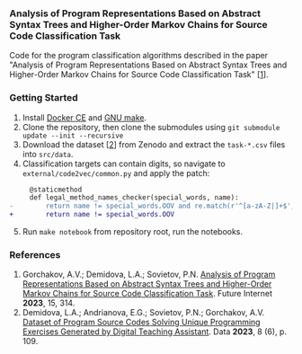 ### Analysis of Program Representations Based on Abstract Syntax Trees and Higher-Order Markov Chains for Source Code Classification Task

Code for the program classification algorithms described in the paper "Analysis of Program Representations Based on Abstract Syntax Trees and Higher-Order Markov Chains for Source Code Classification Task" [[1](https://doi.org/10.3390/fi15090314)].

### Getting Started

1. Install [Docker CE](https://docs.docker.com/engine/install/) and [GNU make](https://www.gnu.org/software/make/).
2. Clone the repository, then clone the submodules using `git submodule update --init --recursive`
3. Download the dataset [[2](https://doi.org/10.3390/data8060109)] from Zenodo and extract the `task-*.csv` files into `src/data`.
4. Classification targets can contain digits, so navigate to `external/code2vec/common.py` and apply the patch:
```diff
     @staticmethod
     def legal_method_names_checker(special_words, name):
-        return name != special_words.OOV and re.match(r'^[a-zA-Z|]+$', name)
+        return name != special_words.OOV
```
5. Run `make notebook` from repository root, run the notebooks.

### References

1. Gorchakov, A.V.; Demidova, L.A.; Sovietov, P.N. [Analysis of Program Representations Based on Abstract Syntax Trees and Higher-Order Markov Chains for Source Code Classification Task](https://doi.org/10.3390/fi15090314). Future Internet **2023**, 15, 314.
2. Demidova, L.A.; Andrianova, E.G.; Sovietov, P.N.; Gorchakov, A.V. [Dataset of Program Source Codes Solving Unique Programming Exercises Generated by Digital Teaching Assistant](https://doi.org/10.3390/data8060109). Data **2023**, 8 (6), p. 109.
